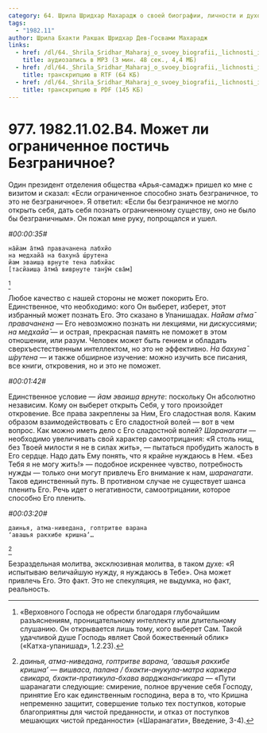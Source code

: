 ```yaml
---
category: 64. Шрила Шридхар Махарадж о своей биографии, личности и духовном опыте
tags:
  - "1982.11"
author: Шрила Бхакти Ракшак Шридхар Дев-Госвами Махарадж
links:
  - href: /dl/64._Shrila_Sridhar_Maharaj_o_svoey_biografii,_lichnosti_i_duhovnom_opyte/977_1982.11.02.B4_SridharMj_Mozhet_li_ogranichennoe_postich_Bezgranichnoe.mp3
    title: аудиозапись в MP3 (3 мин. 48 сек., 4,4 МБ)
  - href: /dl/64._Shrila_Sridhar_Maharaj_o_svoey_biografii,_lichnosti_i_duhovnom_opyte/977_1982.11.02.B4_SridharMj_Mozhet_li_ogranichennoe_postich_Bezgranichnoe.rtf
    title: транскрипцию в RTF (64 КБ)
  - href: /dl/64._Shrila_Sridhar_Maharaj_o_svoey_biografii,_lichnosti_i_duhovnom_opyte/977_1982.11.02.B4_SridharMj_Mozhet_li_ogranichennoe_postich_Bezgranichnoe.pdf
    title: транскрипцию в PDF (145 КБ)
---
```


# 977. 1982.11.02.B4. Может ли ограниченное постичь Безграничное?

Один президент отделения общества «Арья-самадж» пришел ко мне с визитом и сказал: «Если ограниченное способно знать безграничное, то это не безграничное». Я ответил: «Если бы безграничное не могло открыть себя, дать себя познать ограниченному существу, оно не было бы безграничным». Он пожал мне руку, попрощался и ушел.

*#00:00:35#*

    на̄йам а̄тма̄ правачанена лабхйо
    на медхайа̄ на бахуна̄ ш́рутена
    йам эваиш̣а вр̣н̣уте тена лабхйас
    [тасйаиш̣а а̄тма̄ вивр̣н̣уте танӯм̇ сва̄м]
[^_ftn1]

Любое качество с нашей стороны не может покорить Его. Единственное, что необходимо: кого Он выберет, изберет, этот избранный может познать Его. Это сказано в Упанишадах. *На̄йам а̄тма̄ правачанена* — Его невозможно познать ни лекциями, ни дискуссиями; *на медхайа̄* — и острая, прекрасная память не поможет в этом отношении, или разум. Человек может быть гением и обладать сверхъестественным интеллектом, но это не эффективно. *На бахуна̄ ш́рутена* — и также обширное изучение: можно изучить все писания, все книги, откровения, но и это не поможет.

*#00:01:42#*

Единственное условие — *йам эваиш̣а вр̣н̣уте*: поскольку Он абсолютно независим. Кому он выберет открыть Себя, у того произойдет откровение. Все права закреплены за Ним, Его сладостная воля. Каким образом взаимодействовать с Его сладостной волей — вот в чем вопрос. Как можно иметь дело с Его сладостной волей? *Шаранагати* — необходимо увеличивать свой характер самоотрицания: «Я столь нищ, без Твоей милости я не в силах жить», — пытаться пробудить жалость в Его сердце. Надо дать Ему понять, что я крайне нуждаюсь в Нем. «Без Тебя я не могу жить!» — подобное искреннее чувство, потребность нужды — только они могут привлечь Его внимание к нам, *шаранагати*. Таков единственный путь. В противном случае не существует шанса пленить Его. Речь идет о негативности, самоотрицании, которое способно Его пленить.

*#00:03:20#*

    даинья, атма-ниведана, гоптритве варана
    ‘авашья ракхибе кришна’…
[^_ftn2]

Безраздельная молитва, эксклюзивная молитва, в таком духе: «Я испытываю величайшую нужду, я нуждаюсь в Тебе». Она может привлечь Его. Это факт. Это не спекуляция, не выдумка, но факт, реальность.



[^_ftn1]: «Верховного Господа не обрести благодаря глубочайшим разъяснениям, проницательному интеллекту или длительному слушанию. Он открывается лишь тому, кого выберет Сам. Такой удачливой душе Господь являет Свой божественный облик» («Катха-упанишад», 1.2.23).

[^_ftn2]: *даинья, атма-ниведана, гоптритве варана, ‘авашья ракхибе кришна’ — вишваса, палана / бхакти-анукула-матра каржера свикара, бхакти-пратикула-бхава варджанангикара* — «Пути шаранагати следующие: смирение, полное вручение себя Господу, принятие Его как единственным господина, вера в то, что Кришна непременно защитит, совершение только тех поступков, которые благоприятны для чистой преданности, и отказ от поступков мешающих чистой преданности» («Шаранагати», Введение, 3-4).

